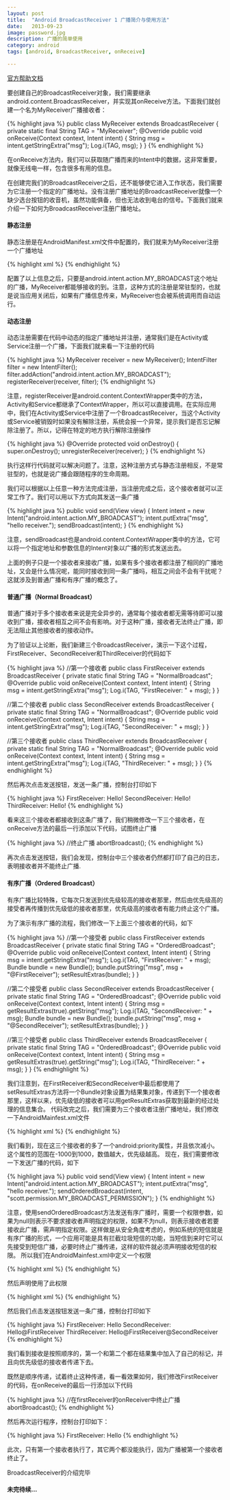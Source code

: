 ```yaml
---
layout: post
title:  "Android BroadcastReceiver 1 广播简介与使用方法"
date:   2013-09-23
image: password.jpg
description: 广播的简单使用
category: android
tags: [android, BroadcastReceiver, onReceive]

---
```



[官方帮助文档](http://developer.android.com/reference/android/content/BroadcastReceiver.html)

要创建自己的BroadcastReceiver对象，我们需要继承android.content.BroadcastReceiver，并实现其onReceive方法。下面我们就创建一个名为MyReceiver广播接收者：

{% highlight java %}
public class MyReceiver extends BroadcastReceiver {
  private static final String TAG = "MyReceiver";
  @Override
  public void onReceive(Context context, Intent intent) {
    String msg = intent.getStringExtra("msg");
    Log.i(TAG, msg);
  }
}
{% endhighlight %}

在onReceive方法内，我们可以获取随广播而来的Intent中的数据，这非常重要，就像无线电一样，包含很多有用的信息。

在创建完我们的BroadcastReceiver之后，还不能够使它进入工作状态，我们需要为它注册一个指定的广播地址。没有注册广播地址的BroadcastReceiver就像一个缺少选台按钮的收音机，虽然功能俱备，但也无法收到电台的信号。下面我们就来介绍一下如何为BroadcastReceiver注册广播地址。

#### 静态注册

静态注册是在AndroidManifest.xml文件中配置的，我们就来为MyReceiver注册一个广播地址

{% highlight xml %}
<receiver android:name=".MyReceiver">
  <intent-filter>
    <action android:name="android.intent.action.MY_BROADCAST"/>
    <category android:name="android.intent.category.DEFAULT" />
  </intent-filter>
</receiver>
{% endhighlight %}

配置了以上信息之后，只要是android.intent.action.MY_BROADCAST这个地址的广播，MyReceiver都能够接收的到。注意，这种方式的注册是常驻型的，也就是说当应用关闭后，如果有广播信息传来，MyReceiver也会被系统调用而自动运行。

#### 动态注册
动态注册需要在代码中动态的指定广播地址并注册，通常我们是在Activity或Service注册一个广播，下面我们就来看一下注册的代码

{% highlight java %}
MyReceiver receiver = new MyReceiver();
IntentFilter filter = new IntentFilter();
filter.addAction("android.intent.action.MY_BROADCAST");
registerReceiver(receiver, filter);
{% endhighlight %}

注意，registerReceiver是android.content.ContextWrapper类中的方法，Activity和Service都继承了ContextWrapper，所以可以直接调用。在实际应用中，我们在Activity或Service中注册了一个BroadcastReceiver，当这个Activity或Service被销毁时如果没有解除注册，系统会报一个异常，提示我们是否忘记解除注册了。所以，记得在特定的地方执行解除注册操作

{% highlight java %}
@Override
protected void onDestroy() {
  super.onDestroy();
  unregisterReceiver(receiver);
}
{% endhighlight %}

执行这样行代码就可以解决问题了。注意，这种注册方式与静态注册相反，不是常驻型的，也就是说广播会跟随程序的生命周期。

我们可以根据以上任意一种方法完成注册，当注册完成之后，这个接收者就可以正常工作了。我们可以用以下方式向其发送一条广播

{% highlight java %}
public void send(View view) {
  Intent intent = new Intent("android.intent.action.MY_BROADCAST");
  intent.putExtra("msg", "hello receiver.");
  sendBroadcast(intent);
}
{% endhighlight %}

注意，sendBroadcast也是android.content.ContextWrapper类中的方法，它可以将一个指定地址和参数信息的Intent对象以广播的形式发送出去。

上面的例子只是一个接收者来接收广播，如果有多个接收者都注册了相同的广播地址，又会是什么情况呢，能同时接收到同一条广播吗，相互之间会不会有干扰呢？这就涉及到普通广播和有序广播的概念了。


#### 普通广播（Normal Broadcast）

普通广播对于多个接收者来说是完全异步的，通常每个接收者都无需等待即可以接收到广播，接收者相互之间不会有影响。对于这种广播，接收者无法终止广播，即无法阻止其他接收者的接收动作。

为了验证以上论断，我们新建三个BroadcastReceiver，演示一下这个过程，FirstReceiver、SecondReceiver和ThirdReceiver的代码如下

{% highlight java %}
//第一个接收者
public class FirstReceiver extends BroadcastReceiver {
  private static final String TAG = "NormalBroadcast";
  @Override
  public void onReceive(Context context, Intent intent) {
    String msg = intent.getStringExtra("msg");
    Log.i(TAG, "FirstReceiver: " + msg);
  }
}
 
//第二个接收者
public class SecondReceiver extends BroadcastReceiver {
  private static final String TAG = "NormalBroadcast";
  @Override
  public void onReceive(Context context, Intent intent) {
    String msg = intent.getStringExtra("msg");
    Log.i(TAG, "SecondReceiver: " + msg);
  }
}
 
//第三个接收者
public class ThirdReceiver extends BroadcastReceiver {
  private static final String TAG = "NormalBroadcast";
  @Override
  public void onReceive(Context context, Intent intent) {
    String msg = intent.getStringExtra("msg");
    Log.i(TAG, "ThirdReceiver: " + msg);
  }
}
{% endhighlight %}

然后再次点击发送按钮，发送一条广播，控制台打印如下

{% highlight java %}
FirstReceiver: Hello!
SecondReceiver: Hello!
ThirdReceiver: Hello!
{% endhighlight %}

看来这三个接收者都接收到这条广播了，我们稍微修改一下三个接收者，在onReceive方法的最后一行添加以下代码，试图终止广播

{% highlight java %}
//终止广播
abortBroadcast();
{% endhighlight %}

再次点击发送按钮，我们会发现，控制台中三个接收者仍然都打印了自己的日志，表明接收者并不能终止广播.


#### 有序广播（Ordered Broadcast）
有序广播比较特殊，它每次只发送到优先级较高的接收者那里，然后由优先级高的接受者再传播到优先级低的接收者那里，优先级高的接收者有能力终止这个广播。

为了演示有序广播的流程，我们修改一下上面三个接收者的代码，如下

{% highlight java %}
//第一个接受者
public class FirstReceiver extends BroadcastReceiver {
  private static final String TAG = "OrderedBroadcast";
  @Override
  public void onReceive(Context context, Intent intent) {
    String msg = intent.getStringExtra("msg");
    Log.i(TAG, "FirstReceiver: " + msg);
    Bundle bundle = new Bundle();
    bundle.putString("msg", msg + "@FirstReceiver");
    setResultExtras(bundle);
  }
}
 
//第二个接受者
public class SecondReceiver extends BroadcastReceiver {
  private static final String TAG = "OrderedBroadcast";
  @Override
  public void onReceive(Context context, Intent intent) {
    String msg = getResultExtras(true).getString("msg");
    Log.i(TAG, "SecondReceiver: " + msg);
    Bundle bundle = new Bundle();
    bundle.putString("msg", msg + "@SecondReceiver");
    setResultExtras(bundle);
  }
}
 
//第三个接受者
public class ThirdReceiver extends BroadcastReceiver {
  private static final String TAG = "OrderedBroadcast";
  @Override
  public void onReceive(Context context, Intent intent) {
    String msg = getResultExtras(true).getString("msg");
    Log.i(TAG, "ThirdReceiver: " + msg);
  }
}
{% endhighlight %}

我们注意到，在FirstReceiver和SecondReceiver中最后都使用了setResultExtras方法将一个Bundle对象设置为结果集对象，传递到下一个接收者那里，这样以来，优先级低的接收者可以用getResultExtras获取到最新的经过处理的信息集合。
代码改完之后，我们需要为三个接收者注册广播地址，我们修改一下AndroidMainfest.xml文件

{% highlight xml %}
<receiver android:name=".FirstReceiver">
  <intent-filter android:priority="1000">
    <action android:name="android.intent.action.MY_BROADCAST"/>
    <category android:name="android.intent.category.DEFAULT" />
  </intent-filter>
</receiver>
<receiver android:name=".SecondReceiver">
  <intent-filter android:priority="999">
    <action android:name="android.intent.action.MY_BROADCAST"/>
    <category android:name="android.intent.category.DEFAULT" />
  </intent-filter>
</receiver>
<receiver android:name=".ThirdReceiver">
  <intent-filter android:priority="998">
    <action android:name="android.intent.action.MY_BROADCAST"/>
    <category android:name="android.intent.category.DEFAULT" />
  </intent-filter>
</receiver>
{% endhighlight %}

我们看到，现在这三个接收者的<intent-filter>多了一个android:priority属性，并且依次减小。这个属性的范围在-1000到1000，数值越大，优先级越高。
现在，我们需要修改一下发送广播的代码，如下

{% highlight java %}
public void send(View view) {
  Intent intent = new Intent("android.intent.action.MY_BROADCAST");
  intent.putExtra("msg", "hello receiver.");
  sendOrderedBroadcast(intent, "scott.permission.MY_BROADCAST_PERMISSION");
}
{% endhighlight %}

注意，使用sendOrderedBroadcast方法发送有序广播时，需要一个权限参数，如果为null则表示不要求接收者声明指定的权限，如果不为null，则表示接收者若要接收此广播，需声明指定权限。这样做是从安全角度考虑的，例如系统的短信就是有序广播的形式，一个应用可能是具有拦截垃圾短信的功能，当短信到来时它可以先接受到短信广播，必要时终止广播传递，这样的软件就必须声明接收短信的权限。
所以我们在AndroidMainfest.xml中定义一个权限

{% highlight xml %}
<permission
  android:protectionLevel="normal" 
  android:name="scott.permission.MY_BROADCAST_PERMISSION" />
{% endhighlight %}

然后声明使用了此权限

{% highlight xml %}
<uses-permission 
  android:name="scott.permission.MY_BROADCAST_PERMISSION" />
{% endhighlight %}

然后我们点击发送按钮发送一条广播，控制台打印如下

{% highlight java %}
FirstReceiver: Hello
SecondReceiver: Hello@FirstReceiver
ThirdReceiver: Hello@FirstReceiver@SecondReceiver
{% endhighlight %}

我们看到接收是按照顺序的，第一个和第二个都在结果集中加入了自己的标记，并且向优先级低的接收者传递下去。

既然是顺序传递，试着终止这种传递，看一看效果如何，我们修改FirstReceiver的代码，在onReceive的最后一行添加以下代码

{% highlight java %}
//在firstReceiver的onReceiver中终止广播
abortBroadcast();
{% endhighlight %}

然后再次运行程序，控制台打印如下：

{% highlight java %}
FirstReceiver: Hello
{% endhighlight %}

此次，只有第一个接收者执行了，其它两个都没能执行，因为广播被第一个接收者终止了。

BroadcastReceiver的介绍完毕





 
#### 未完待续...





